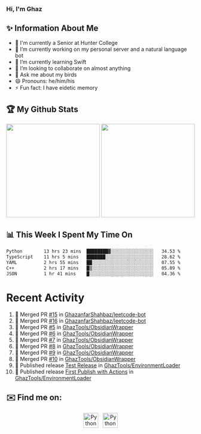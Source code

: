 ### Hi, I'm Ghaz

<!--
**GhazanfarShahbaz/GhazanfarShahbaz** is a ✨ _special_ ✨ repository because its `README.md` (this file) appears on your GitHub profile.

Here are some ideas to get you started:
-->

## ✨ Information About Me 
- 🏫 I'm currently a Senior at Hunter College 
- 🔭 I’m currently working on my personal server and a natural language bot
- 🌱 I’m currently learning Swift 
- 👯 I’m looking to collaborate on almost anything
- 💬 Ask me about my birds
- 😄 Pronouns: he/him/his
- ⚡ Fun fact: I have eidetic memory


## 🏆 My Github Stats
<div>
    <img height="250em" src="https://github-readme-stats.vercel.app/api?username=GhazanfarShahbaz&theme=tokyonight&show_icons=true&hide_border=true&&count_private=true&include_all_commits=true" />
    <img height="250em" src="https://github-readme-stats.vercel.app/api/top-langs/?username=GhazanfarShahbaz&theme=tokyonight&show_icons=true&hide_border=true&&count_private=true&include_all_commits=true" />
</div>

## 📊 This Week I Spent My Time On
<!--START_SECTION:waka-->

```txt
Python        13 hrs 23 mins  ████████▓░░░░░░░░░░░░░░░░   34.53 %
TypeScript    11 hrs 5 mins   ███████░░░░░░░░░░░░░░░░░░   28.62 %
YAML          2 hrs 55 mins   ██░░░░░░░░░░░░░░░░░░░░░░░   07.55 %
C++           2 hrs 17 mins   █▒░░░░░░░░░░░░░░░░░░░░░░░   05.89 %
JSON          1 hr 41 mins    █░░░░░░░░░░░░░░░░░░░░░░░░   04.36 %
```

<!--END_SECTION:waka-->

#  Recent Activity 
<!--START_SECTION:activity-->
1. 🎉 Merged PR [#15](https://github.com/GhazanfarShahbaz/leetcode-bot/pull/15) in [GhazanfarShahbaz/leetcode-bot](https://github.com/GhazanfarShahbaz/leetcode-bot)
2. 🎉 Merged PR [#16](https://github.com/GhazanfarShahbaz/leetcode-bot/pull/16) in [GhazanfarShahbaz/leetcode-bot](https://github.com/GhazanfarShahbaz/leetcode-bot)
3. 🎉 Merged PR [#5](https://github.com/GhazTools/ObsidianWrapper/pull/5) in [GhazTools/ObsidianWrapper](https://github.com/GhazTools/ObsidianWrapper)
4. 🎉 Merged PR [#6](https://github.com/GhazTools/ObsidianWrapper/pull/6) in [GhazTools/ObsidianWrapper](https://github.com/GhazTools/ObsidianWrapper)
5. 🎉 Merged PR [#7](https://github.com/GhazTools/ObsidianWrapper/pull/7) in [GhazTools/ObsidianWrapper](https://github.com/GhazTools/ObsidianWrapper)
6. 🎉 Merged PR [#8](https://github.com/GhazTools/ObsidianWrapper/pull/8) in [GhazTools/ObsidianWrapper](https://github.com/GhazTools/ObsidianWrapper)
7. 🎉 Merged PR [#9](https://github.com/GhazTools/ObsidianWrapper/pull/9) in [GhazTools/ObsidianWrapper](https://github.com/GhazTools/ObsidianWrapper)
8. 🎉 Merged PR [#10](https://github.com/GhazTools/ObsidianWrapper/pull/10) in [GhazTools/ObsidianWrapper](https://github.com/GhazTools/ObsidianWrapper)
9. 🚀 Published release [Test Release](https://github.com/GhazTools/EnvironmentLoader/releases/tag/v0.0.2) in [GhazTools/EnvironmentLoader](https://github.com/GhazTools/EnvironmentLoader)
10. 🚀 Published release [First Publish with Actions](https://github.com/GhazTools/EnvironmentLoader/releases/tag/v0.0.2) in [GhazTools/EnvironmentLoader](https://github.com/GhazTools/EnvironmentLoader)
<!--END_SECTION:activity-->



## ✉️ Find me on:
<p align="center">
    <a href="https://www.linkedin.com/in/ghazshahbaz/" target="_blank" rel="noopener noreferrer"> <img src="https://cdn.jsdelivr.net/npm/simple-icons@v3/icons/linkedin.svg" alt="Python" height="40" style="vertical-align:top; margin:4px"></a>
    <a href="mailto:ghazanfarshahbaz2409@gmail.com"> <img src="https://cdn.jsdelivr.net/npm/simple-icons@v3/icons/gmail.svg" alt="Python" height="40" style="vertical-align:top; margin:4px"></a>
</p>

<!-- Themes:
https://github.com/anuraghazra/github-readme-stats/blob/master/themes/README.md -->
